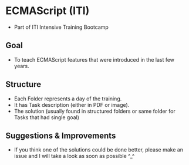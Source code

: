 # ECMAScript (ITI)
- Part of ITI Intensive Training Bootcamp

## Goal
- To teach ECMAScript features that were introduced in the last few years.

## Structure
- Each Folder represents a day of the training.
- It has Task description (either in PDF or image).
- The solution (usually found in structured folders or same folder for Tasks that had single goal)


## Suggestions & Improvements
- If you think one of the solutions could be done better, please make an issue and I will take a look as soon as possible ^_^

